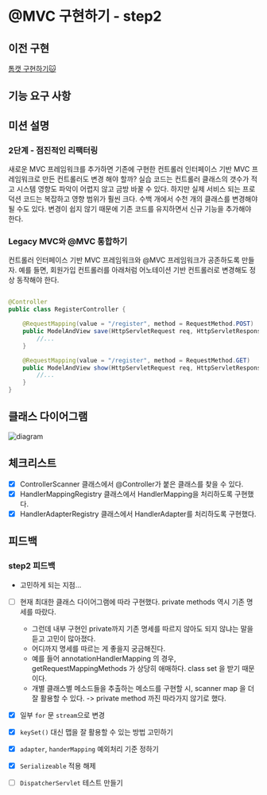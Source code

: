 # @MVC 구현하기 - step2

## 이전 구현

[톰캣 구현하기🐱](https://github.com/BETTERFUTURE4/jwp-dashboard-http)

## 기능 요구 사항

## 미션 설명

### 2단계 - 점진적인 리팩터링

새로운 MVC 프레임워크를 추가하면 기존에 구현한 컨트롤러 인터페이스 기반 MVC 프레임워크로 만든 컨트롤러도 변경 해야 할까? 실습 코드는 컨트롤러 클래스의 갯수가 적고 시스템 영향도 파악이 어렵지 않고 금방 바꿀
수 있다. 하지만 실제 서비스 되는 프로덕션 코드는 복잡하고 영향 범위가 훨씬 크다. 수백 개에서 수천 개의 클래스를 변경해야 될 수도 있다. 변경이 쉽지 않기 때문에 기존 코드를 유지하면서 신규 기능을 추가해야
한다.

### Legacy MVC와 @MVC 통합하기

컨트롤러 인터페이스 기반 MVC 프레임워크와 @MVC 프레임워크가 공존하도록 만들자. 예를 들면, 회원가입 컨트롤러를 아래처럼 어노테이션 기반 컨트롤러로 변경해도 정상 동작해야 한다.

```java

@Controller
public class RegisterController {

    @RequestMapping(value = "/register", method = RequestMethod.POST)
    public ModelAndView save(HttpServletRequest req, HttpServletResponse res) {
        //...
    }

    @RequestMapping(value = "/register", method = RequestMethod.GET)
    public ModelAndView show(HttpServletRequest req, HttpServletResponse res) {
        //...
    }
}
```

## 클래스 다이어그램

![diagram](https://techcourse-storage.s3.ap-northeast-2.amazonaws.com/8f08fc94e3714965b0918e9f42c61ba6)

## 체크리스트

- [x] ControllerScanner 클래스에서 @Controller가 붙은 클래스를 찾을 수 있다.
- [x] HandlerMappingRegistry 클래스에서 HandlerMapping을 처리하도록 구현했다.
- [x] HandlerAdapterRegistry 클래스에서 HandlerAdapter를 처리하도록 구현했다.

## 피드백

### step2 피드백

- 고민하게 되는 지점...
- [ ] 현재 최대한 클래스 다이어그램에 따라 구현했다. private methods 역시 기존 명세를 따랐다. 
  - 그런데 내부 구현인 private까지 기존 명세를 따르지 않아도 되지 않냐는 말을 듣고 고민이 많아졌다.
  - 어디까지 명세를 따르는 게 좋을지 궁금해진다.
  - 예를 들어 annotationHandlerMapping 의 경우, getRequestMappingMethods 가 상당히 애매하다. class set 을 받기 때문이다. 
  - 개별 클래스별 메소드들을 추출하는 메소드를 구현할 시, scanner map 을 더 잘 활용할 수 있다. -> private method 까진 따라가지 않기로 했다. 

- [x] 일부 `for` 문 `stream`으로 변경
- [x] `keySet()` 대신 맵을 잘 활용할 수 있는 방법 고민하기
- [x] `adapter`, `handerMapping` 예외처리 기준 정하기
- [x] `Serializeable` 적용 해제
- [ ] `DispatcherServlet` 테스트 만들기
